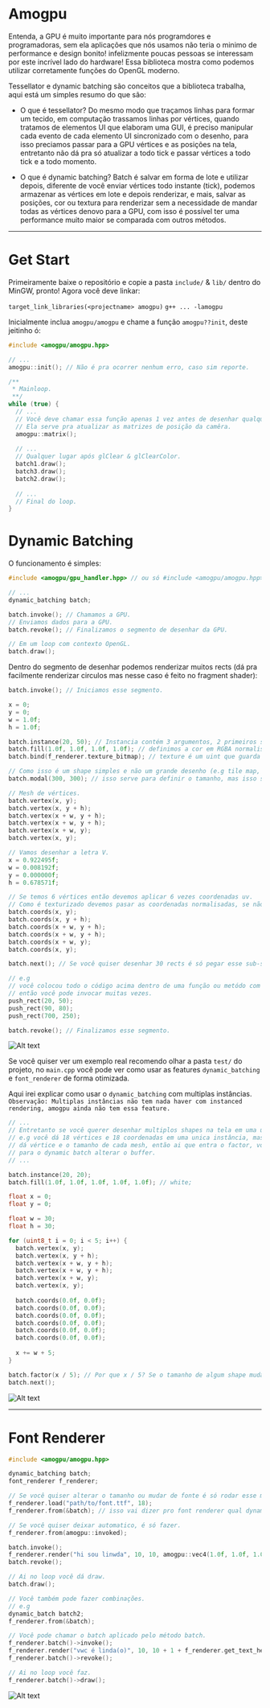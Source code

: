 # Amogpu

Entenda, a GPU é muito importante para nós programdores e programadoras, sem ela aplicações que nós usamos não teria o minimo de performance e design bonito!
infelizmente poucas pessoas se interessam por este incrível lado do hardware!
Essa biblioteca mostra como podemos utilizar corretamente funções do OpenGL moderno.

Tessellator e dynamic batching são conceitos que a biblioteca trabalha, aqui está um simples resumo do que são:

- O que é tessellator?
Do mesmo modo que traçamos linhas para formar um tecido, em computação trassamos linhas por vértices, quando tratamos de elementos UI que elaboram uma GUI, é preciso manipular cada evento de cada elemento UI sincronizado com o desenho, para isso preciamos passar para a GPU vértices e as posições na tela, entretanto não dá pra só atualizar a todo tick e passar vértices a todo tick e a todo momento.

- O que é dynamic batching?
Batch é salvar em forma de lote e utilizar depois, diferente de você enviar vértices todo instante (tick), podemos armazenar as vértices em lote e depois renderizar, e mais, salvar as posições, cor ou textura para renderizar sem a necessidade de mandar todas as vértices denovo para a GPU, com isso é possível ter uma performance muito maior se comparada com outros métodos.

---

# Get Start

Primeiramente baixe o repositório e copie a pasta `include/` & `lib/` dentro do MinGW, pronto! Agora você deve linkar:

`target_link_libraries(<projectname> amogpu)`
`g++ ... -lamogpu`

Inicialmente inclua `amogpu/amogpu` e chame a função `amogpu??init`, deste jeitinho ó:
```c++
#include <amogpu/amogpu.hpp>

// ...
amogpu::init(); // Não é pra ocorrer nenhum erro, caso sim reporte.

/**
 * Mainloop.
 **/
while (true) {
  // ...
  // Você deve chamar essa função apenas 1 vez antes de desenhar qualquer coisa.
  // Ela serve pra atualizar as matrizes de posição da camêra.
  amogpu::matrix();
  
  // ...
  // Qualquer lugar após glClear & glClearColor.
  batch1.draw();
  batch3.draw();
  batch2.draw();
  
  // ...
  // Final do loop.
}

```

# Dynamic Batching

O funcionamento é simples:
```c++
#include <amogpu/gpu_handler.hpp> // ou só #include <amogpu/amogpu.hpp>

// ...
dynamic_batching batch;

batch.invoke(); // Chamamos a GPU.
// Enviamos dados para a GPU.
batch.revoke(); // Finalizamos o segmento de desenhar da GPU.

// Em um loop com contexto OpenGL.
batch.draw();
```

Dentro do segmento de desenhar podemos renderizar muitos rects (dá pra facilmente renderizar circulos mas nesse caso é feito no fragment shader):
```c++
batch.invoke(); // Iniciamos esse segmento.

x = 0;
y = 0;
w = 1.0f;
h = 1.0f;

batch.instance(20, 50); // Instancia contém 3 argumentos, 2 primeiros são [x, y] e o ultimo é o factor, mas não precisa especificar agora.
batch.fill(1.0f, 1.0f, 1.0f, 1.0f); // definimos a cor em RGBA normalisados (1.0 - 0.0).
batch.bind(f_renderer.texture_bitmap); // texture é um uint que guarda dados de uma textura.

// Como isso é um shape simples e não um grande desenho (e.g tile map, wireframe) você não precisa especificar um fator unico.
batch.modal(300, 300); // isso serve para definir o tamanho, mas isso só funciona pra shape simples.

// Mesh de vértices.
batch.vertex(x, y);
batch.vertex(x, y + h);
batch.vertex(x + w, y + h);
batch.vertex(x + w, y + h);
batch.vertex(x + w, y);
batch.vertex(x, y);

// Vamos desenhar a letra V.
x = 0.922495f;
w = 0.008192f;
y = 0.000000f;
h = 0.678571f;

// Se temos 6 vértices então devemos aplicar 6 vezes coordenadas uv.
// Como é texturizado devemos pasar as coordenadas normalisadas, se não tiver textura inclusa é só passar 0.0f 6 vezes.
batch.coords(x, y);
batch.coords(x, y + h);
batch.coords(x + w, y + h);
batch.coords(x + w, y + h);
batch.coords(x + w, y);
batch.coords(x, y);

batch.next(); // Se você quiser desenhar 30 rects é só pegar esse sub-segmento de (instance() - next()) calls e replicar.

// e.g
// você colocou todo o código acima dentro de uma função ou metódo com parametros para apenas a posição.
// então você pode invocar muitas vezes.
push_rect(20, 50);
push_rect(90, 80);
push_rect(700, 250);

batch.revoke(); // Finalizamos esse segmento.
```
![Alt text](splash/splash-texture.png?raw=true)

Se você quiser ver um exemplo real recomendo olhar a pasta `test/` do projeto, no `main.cpp` você pode ver como usar as features `dynamic_batching` e `font_renderer` de forma otimizada.

Aqui irei explicar como usar o `dynamic_batching` com multiplas instâncias.
`Observação: Multiplas instâncias não tem nada haver com instanced rendering, amogpu ainda não tem essa feature.`

```c++
// ...
// Entretanto se você querer desenhar multiplos shapes na tela em uma unica instância, você tem que especificar o tamanho na hora de enviar as vértices.
// e.g você dá 18 vértices e 18 coordenadas em uma unica instância, mas o tamanho de cada shape é unico, então você altera a posição
// dá vértice e o tamanho de cada mesh, então ai que entra o factor, você tem que colocar no paramêtro alguma coisa que vá fazer sentido
// para o dynamic batch alterar o buffer.
// ...

batch.instance(20, 20);
batch.fill(1.0f, 1.0f, 1.0f, 1.0f, 1.0f); // white;

float x = 0;
float y = 0;

float w = 30;
float h = 30;

for (uint8_t i = 0; i < 5; i++) {
  batch.vertex(x, y);
  batch.vertex(x, y + h);
  batch.vertex(x + w, y + h);
  batch.vertex(x + w, y + h);
  batch.vertex(x + w, y);
  batch.vertex(x, y);
  
  batch.coords(0.0f, 0.0f);
  batch.coords(0.0f, 0.0f);
  batch.coords(0.0f, 0.0f);
  batch.coords(0.0f, 0.0f);
  batch.coords(0.0f, 0.0f);
  batch.coords(0.0f, 0.0f);
  
  x += w + 5;
}

batch.factor(x / 5); // Por que x / 5? Se o tamanho de algum shape mudar, então o buffer precisa mudar.
batch.next();
```
![Alt text](/splash/splash-multi-instances.png?raw=true)

--- 
# Font Renderer

```c++
#include <amogpu/amogpu.hpp>

dynamic_batching batch;
font_renderer f_renderer;

// Se você quiser alterar o tamanho ou mudar de fonte é só rodar esse método.
f_renderer.load("path/to/font.ttf", 18);
f_renderer.from(&batch); // isso vai dizer pro font renderer qual dynamic batch usar.

// Se você quiser deixar automatico, é só fazer.
f_renderer.from(amogpu::invoked);

batch.invoke();
f_renderer.render("hi sou linwda", 10, 10, amogpu::vec4(1.0f, 1.0f, 1.0f, 1.0f));
batch.revoke();

// Ai no loop você dá draw.
batch.draw();

// Você também pode fazer combinações.
// e.g
dynamic_batch batch2;
f_renderer.from(&batch);

// Você pode chamar o batch aplicado pelo método batch.
f_renderer.batch()->invoke();
f_renderer.render("vwc é linda(o)", 10, 10 + 1 + f_renderer.get_text_height(), amogpu::vec4(1.0f, 1.0f, 1.0f, 1.0f));
f_renderer.batch()->revoke();

// Ai no loop você faz.
f_renderer.batch()->draw();
```
![Alt text](splash/splash-font-rendering.png?raw=true)

